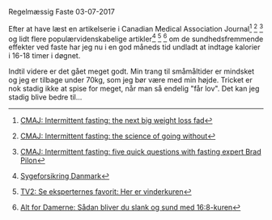 Regelm&aelig;ssig Faste
03-07-2017


Efter at have læst en artikelserie i Canadian Medical Association Journal[^1] [^2] [^3] og lidt flere populærvidenskabelige artikler[^4] [^5] [^6] om de sundhedsfremmende effekter ved faste har jeg nu i en god måneds tid undladt at indtage kalorier i 16-18 timer i døgnet.

Indtil videre er det gået meget godt. Min trang til småmåltider er mindsket og jeg er tilbage under 70kg, som jeg bør være med min højde. Tricket er nok stadig ikke at spise for meget, når man så endelig "får lov". Det kan jeg stadig blive bedre til...


[^1]: [CMAJ: Intermittent fasting: the next big weight loss fad](http://www.cmaj.ca/content/185/8/E321.full)
[^2]: [CMAJ: Intermittent fasting: the science of going without](http://www.cmaj.ca/content/185/9/E363.full)
[^3]: [CMAJ: Intermittent fasting: five quick questions with fasting expert Brad Pilon](http://www.cmaj.ca/content/185/9/E362.full)
[^4]: [Sygeforsikring Danmark](https://www.sygeforsikring.dk/er-det-sundt-faste)
[^5]: [TV2: Se eksperternes favorit: Her er vinderkuren](http://livsstil.tv2.dk/2014-02-11-se-eksperternes-favorit-her-er-vinderkuren)
[^6]: [Alt for Damerne: Sådan bliver du slank og sund med 16:8-kuren](http://www.alt.dk/sundhed/slank-og-stark-med-168-kuren)

